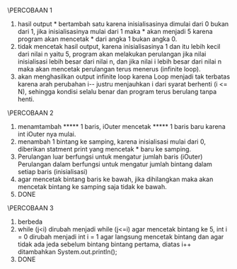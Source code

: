 \\PERCOBAAN 1
1. hasil output * bertambah satu karena inisialisasinya dimulai dari 0 bukan dari 1, jika inisialisasinya mulai dari 1 maka * akan menjadi 5 karena program akan mencetak * dari angka 1 bukan angka 0.
2. tidak mencetak hasil output, karena inisialisasinya 1 dan itu lebih kecil dari nilai n yaitu 5, program akan melakukan perulangan jika nilai inisialisasi lebih besar dari nilai n, dan jika nilai i lebih besar dari nilai n maka akan mencetak perulangan terus menerus (infinite loop).
3. akan menghasilkan output infinite loop karena Loop menjadi tak terbatas karena arah perubahan i-- justru menjauhkan i dari syarat berhenti (i <= N), sehingga kondisi selalu benar dan program terus berulang tanpa henti.

\\PERCOBAAN 2
1. menamtambah ***** 1 baris, iOuter mencetak ***** 1 baris baru karena int iOuter nya mulai.
2. menambah 1 bintang ke samping, karena inisialisasi mulai dari 0, diberikan statment print yang mencetak * baru ke samping.
3. Perulangan luar berfungsi untuk mengatur jumlah baris (iOuter)
Perulangan dalam berfungsi untuk mengatur jumlah bintang dalam setiap baris (inisialisasi)
4. agar mencetak bintang baris ke bawah, jika dihilangkan maka akan mencetak bintang ke samping saja tidak ke bawah.
5. DONE

\\PERCOBAAN 3
1. berbeda
2.  while (j<i) dirubah menjadi while (j<=i) agar mencetak bintang ke 5, int i = 0 dirubah menjadi int i = 1 agar langsung mencetak bintang dan agar tidak ada jeda sebelum bintang bintang pertama, diatas i++ ditambahkan System.out.println();
3. DONE